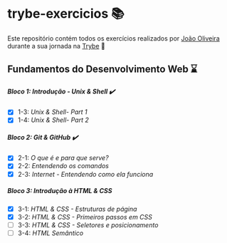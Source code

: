 # trybe-exercicios :books:
Este repositório contém todos os exercícios realizados por [João Oliveira](www.linkedin.com/in/joão-oliveira-14a27b1a0) durante a sua jornada na [Trybe](https://www.betrybe.com/) 🚀

## Fundamentos do Desenvolvimento Web ⌛

##### Bloco 1: Introdução - Unix & Shell ✔️

- [x] 1-3: _Unix & Shell- Part 1_ 
- [x] 1-4: _Unix & Shell- Part 2_ 

##### Bloco 2: Git & GitHub ✔️

- [x] 2-1: _O que é e para que serve?_
- [x] 2-2: _Entendendo os comandos_
- [x] 2-3: _Internet - Entendendo como ela funciona_

##### Bloco 3: Introdução à HTML & CSS 

- [x] 3-1: _HTML & CSS - Estruturas de página_ 
- [x] 3-2: _HTML & CSS - Primeiros passos em CSS_ 
- [ ] 3-3: _HTML & CSS - Seletores e posicionamento_
- [ ] 3-4: _HTML Semântico_
